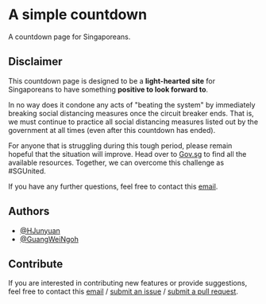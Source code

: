 # A simple countdown

A countdown page for Singaporeans.

## Disclaimer

This countdown page is designed to be a **light-hearted site** for Singaporeans to have something **positive to look forward to**.

In no way does it condone any acts of "beating the system" by immediately breaking social distancing measures once the circuit breaker ends. That is, we must continue to practice all social distancing measures listed out by the government at all times (even after this countdown has ended).

For anyone that is struggling during this tough period, please remain hopeful that the situation will improve. Head over to [Gov.sg](https://www.gov.sg/article/covid-19-resources) to find all the available resources. Together, we can overcome this challenge as #SGUnited.

If you have any further questions, feel free to contact this [email](mailto:kyle@hjunyuan.com).

## Authors

- [@HJunyuan](https://github.com/HJunyuan)
- [@GuangWeiNgoh](https://github.com/GuangWeiNgoh)

## Contribute

If you are interested in contributing new features or provide suggestions, feel free to contact this [email](mailto:kyle@hjunyuan.com) / [submit an issue](https://github.com/HJunyuan/circuit-breaker-countdown/issues) / [submit a pull request](https://github.com/HJunyuan/circuit-breaker-countdown/pulls).
